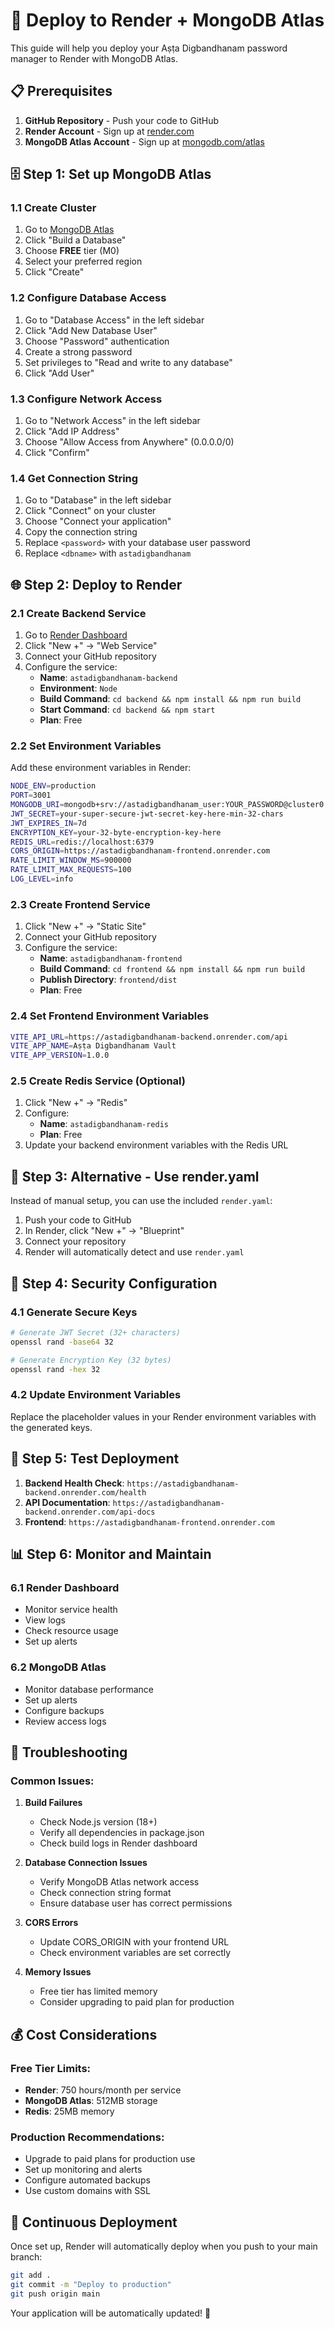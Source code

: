 # 🚀 Deploy to Render + MongoDB Atlas

This guide will help you deploy your Aṣṭa Digbandhanam password manager to Render with MongoDB Atlas.

## 📋 Prerequisites

1. **GitHub Repository** - Push your code to GitHub
2. **Render Account** - Sign up at [render.com](https://render.com)
3. **MongoDB Atlas Account** - Sign up at [mongodb.com/atlas](https://mongodb.com/atlas)

## 🗄️ Step 1: Set up MongoDB Atlas

### 1.1 Create Cluster
1. Go to [MongoDB Atlas](https://cloud.mongodb.com)
2. Click "Build a Database"
3. Choose **FREE** tier (M0)
4. Select your preferred region
5. Click "Create"

### 1.2 Configure Database Access
1. Go to "Database Access" in the left sidebar
2. Click "Add New Database User"
3. Choose "Password" authentication
4. Create a strong password
5. Set privileges to "Read and write to any database"
6. Click "Add User"

### 1.3 Configure Network Access
1. Go to "Network Access" in the left sidebar
2. Click "Add IP Address"
3. Choose "Allow Access from Anywhere" (0.0.0.0/0)
4. Click "Confirm"

### 1.4 Get Connection String
1. Go to "Database" in the left sidebar
2. Click "Connect" on your cluster
3. Choose "Connect your application"
4. Copy the connection string
5. Replace `<password>` with your database user password
6. Replace `<dbname>` with `astadigbandhanam`

## 🌐 Step 2: Deploy to Render

### 2.1 Create Backend Service
1. Go to [Render Dashboard](https://dashboard.render.com)
2. Click "New +" → "Web Service"
3. Connect your GitHub repository
4. Configure the service:
   - **Name**: `astadigbandhanam-backend`
   - **Environment**: `Node`
   - **Build Command**: `cd backend && npm install && npm run build`
   - **Start Command**: `cd backend && npm start`
   - **Plan**: Free

### 2.2 Set Environment Variables
Add these environment variables in Render:

```bash
NODE_ENV=production
PORT=3001
MONGODB_URI=mongodb+srv://astadigbandhanam_user:YOUR_PASSWORD@cluster0.xxxxx.mongodb.net/astadigbandhanam?retryWrites=true&w=majority
JWT_SECRET=your-super-secure-jwt-secret-key-here-min-32-chars
JWT_EXPIRES_IN=7d
ENCRYPTION_KEY=your-32-byte-encryption-key-here
REDIS_URL=redis://localhost:6379
CORS_ORIGIN=https://astadigbandhanam-frontend.onrender.com
RATE_LIMIT_WINDOW_MS=900000
RATE_LIMIT_MAX_REQUESTS=100
LOG_LEVEL=info
```

### 2.3 Create Frontend Service
1. Click "New +" → "Static Site"
2. Connect your GitHub repository
3. Configure the service:
   - **Name**: `astadigbandhanam-frontend`
   - **Build Command**: `cd frontend && npm install && npm run build`
   - **Publish Directory**: `frontend/dist`
   - **Plan**: Free

### 2.4 Set Frontend Environment Variables
```bash
VITE_API_URL=https://astadigbandhanam-backend.onrender.com/api
VITE_APP_NAME=Aṣṭa Digbandhanam Vault
VITE_APP_VERSION=1.0.0
```

### 2.5 Create Redis Service (Optional)
1. Click "New +" → "Redis"
2. Configure:
   - **Name**: `astadigbandhanam-redis`
   - **Plan**: Free
3. Update your backend environment variables with the Redis URL

## 🔧 Step 3: Alternative - Use render.yaml

Instead of manual setup, you can use the included `render.yaml`:

1. Push your code to GitHub
2. In Render, click "New +" → "Blueprint"
3. Connect your repository
4. Render will automatically detect and use `render.yaml`

## 🔐 Step 4: Security Configuration

### 4.1 Generate Secure Keys
```bash
# Generate JWT Secret (32+ characters)
openssl rand -base64 32

# Generate Encryption Key (32 bytes)
openssl rand -hex 32
```

### 4.2 Update Environment Variables
Replace the placeholder values in your Render environment variables with the generated keys.

## 🧪 Step 5: Test Deployment

1. **Backend Health Check**: `https://astadigbandhanam-backend.onrender.com/health`
2. **API Documentation**: `https://astadigbandhanam-backend.onrender.com/api-docs`
3. **Frontend**: `https://astadigbandhanam-frontend.onrender.com`

## 📊 Step 6: Monitor and Maintain

### 6.1 Render Dashboard
- Monitor service health
- View logs
- Check resource usage
- Set up alerts

### 6.2 MongoDB Atlas
- Monitor database performance
- Set up alerts
- Configure backups
- Review access logs

## 🚨 Troubleshooting

### Common Issues:

1. **Build Failures**
   - Check Node.js version (18+)
   - Verify all dependencies in package.json
   - Check build logs in Render dashboard

2. **Database Connection Issues**
   - Verify MongoDB Atlas network access
   - Check connection string format
   - Ensure database user has correct permissions

3. **CORS Errors**
   - Update CORS_ORIGIN with your frontend URL
   - Check environment variables are set correctly

4. **Memory Issues**
   - Free tier has limited memory
   - Consider upgrading to paid plan for production

## 💰 Cost Considerations

### Free Tier Limits:
- **Render**: 750 hours/month per service
- **MongoDB Atlas**: 512MB storage
- **Redis**: 25MB memory

### Production Recommendations:
- Upgrade to paid plans for production use
- Set up monitoring and alerts
- Configure automated backups
- Use custom domains with SSL

## 🔄 Continuous Deployment

Once set up, Render will automatically deploy when you push to your main branch:

```bash
git add .
git commit -m "Deploy to production"
git push origin main
```

Your application will be automatically updated! 🎉
